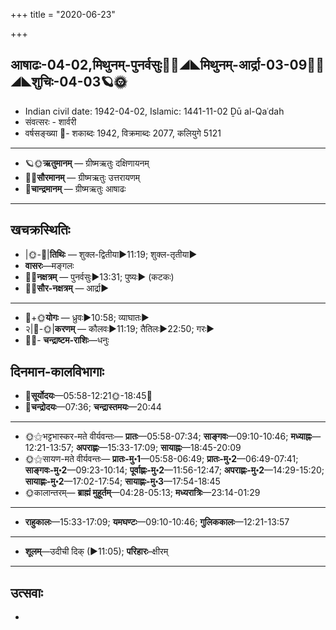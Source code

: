 +++
title = "2020-06-23"

+++
## आषाढः-04-02,मिथुनम्-पुनर्वसुः🌛🌌◢◣मिथुनम्-आर्द्रा-03-09🌌🌞◢◣शुचिः-04-03🪐🌞
- Indian civil date: 1942-04-02, Islamic: 1441-11-02 Ḏū al-Qaʿdah
- संवत्सरः - शार्वरी
- वर्षसङ्ख्या 🌛- शकाब्दः 1942, विक्रमाब्दः 2077, कलियुगे 5121
___________________
- 🪐🌞**ऋतुमानम्** — ग्रीष्मऋतुः दक्षिणायनम्
- 🌌🌞**सौरमानम्** — ग्रीष्मऋतुः उत्तरायणम्
- 🌛**चान्द्रमानम्** — ग्रीष्मऋतुः आषाढः
___________________


## खचक्रस्थितिः
- |🌞-🌛|**तिथिः** — शुक्ल-द्वितीया►11:19; शुक्ल-तृतीया►  
- **वासरः**—मङ्गलः  
- 🌌🌛**नक्षत्रम्** — पुनर्वसुः►13:31; पुष्यः► (कटकः)  
- 🌌🌞**सौर-नक्षत्रम्** — आर्द्रा►  
___________________
- 🌛+🌞**योगः** — ध्रुवः►10:58; व्याघातः►  
- २|🌛-🌞|**करणम्** — कौलवः►11:19; तैतिलः►22:50; गरः►  
- 🌌🌛- **चन्द्राष्टम-राशिः**—धनुः  


## दिनमान-कालविभागाः
- 🌅**सूर्योदयः**—05:58-12:21🌞️-18:45🌇  
- 🌛**चन्द्रोदयः**—07:36; **चन्द्रास्तमयः**—20:44  
___________________
- 🌞⚝भट्टभास्कर-मते वीर्यवन्तः— **प्रातः**—05:58-07:34; **साङ्गवः**—09:10-10:46; **मध्याह्नः**—12:21-13:57; **अपराह्णः**—15:33-17:09; **सायाह्नः**—18:45-20:09  
- 🌞⚝सायण-मते वीर्यवन्तः— **प्रातः-मु॰1**—05:58-06:49; **प्रातः-मु॰2**—06:49-07:41; **साङ्गवः-मु॰2**—09:23-10:14; **पूर्वाह्णः-मु॰2**—11:56-12:47; **अपराह्णः-मु॰2**—14:29-15:20; **सायाह्णः-मु॰2**—17:02-17:54; **सायाह्णः-मु॰3**—17:54-18:45  
- 🌞कालान्तरम्— **ब्राह्मं मुहूर्तम्**—04:28-05:13; **मध्यरात्रिः**—23:14-01:29  
___________________
- **राहुकालः**—15:33-17:09; **यमघण्टः**—09:10-10:46; **गुलिककालः**—12:21-13:57  
___________________
- **शूलम्**—उदीची दिक् (►11:05); **परिहारः**–क्षीरम्  
___________________

## उत्सवाः
- 
